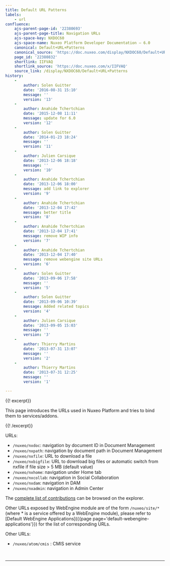 ```yaml
---
title: Default URL Patterns
labels:
    - url
confluence:
    ajs-parent-page-id: '22380693'
    ajs-parent-page-title: Navigation URLs
    ajs-space-key: NXDOC60
    ajs-space-name: Nuxeo Platform Developer Documentation — 6.0
    canonical: Default+URL+Patterns
    canonical_source: 'https://doc.nuxeo.com/display/NXDOC60/Default+URL+Patterns'
    page_id: '22380832'
    shortlink: IIFVAQ
    shortlink_source: 'https://doc.nuxeo.com/x/IIFVAQ'
    source_link: /display/NXDOC60/Default+URL+Patterns
history:
    - 
        author: Solen Guitter
        date: '2016-08-31 15:10'
        message: ''
        version: '13'
    - 
        author: Anahide Tchertchian
        date: '2015-12-08 11:11'
        message: update for 6.0
        version: '12'
    - 
        author: Solen Guitter
        date: '2014-01-23 18:24'
        message: ''
        version: '11'
    - 
        author: Julien Carsique
        date: '2013-12-06 18:18'
        message: ''
        version: '10'
    - 
        author: Anahide Tchertchian
        date: '2013-12-06 18:00'
        message: add link to explorer
        version: '9'
    - 
        author: Anahide Tchertchian
        date: '2013-12-04 17:42'
        message: better title
        version: '8'
    - 
        author: Anahide Tchertchian
        date: '2013-12-04 17:41'
        message: remove WIP info
        version: '7'
    - 
        author: Anahide Tchertchian
        date: '2013-12-04 17:40'
        message: remove webengine site URLs
        version: '6'
    - 
        author: Solen Guitter
        date: '2013-09-06 17:58'
        message: ''
        version: '5'
    - 
        author: Solen Guitter
        date: '2013-09-06 10:39'
        message: Added related topics
        version: '4'
    - 
        author: Julien Carsique
        date: '2013-09-05 15:03'
        message: ''
        version: '3'
    - 
        author: Thierry Martins
        date: '2013-07-31 13:07'
        message: ''
        version: '2'
    - 
        author: Thierry Martins
        date: '2013-07-31 12:25'
        message: ''
        version: '1'

---
```

{{! excerpt}}

This page introduces the URLs used in Nuxeo Platform and tries to bind them to services/addons.

{{! /excerpt}}

URLs:

*   `/nuxeo/nxdoc`: navigation by document ID in Document Management
*   `/nuxeo/nxpath`: navigation by document path in Document Management
*   `/nuxeo/nxfile`: URL to download a file
*   `/nuxeo/nxbigfile`: URL to download big files or automatic switch from nxfile if file size > 5 MB (default value)
*   `/nuxeo/nxhome`: navigation under Home tab
*   `/nuxeo/nxcollab`: navigation in Social Collaboration
*   `/nuxeo/nxdam`: navigation in DAM
*   `/nuxeo/nxadmin`: navigation in Admin Center

The [complete list of contributions](http://explorer.nuxeo.org/nuxeo/site/distribution/Nuxeo%20Platform-6.0/viewExtensionPoint/org.nuxeo.ecm.platform.ui.web.rest.URLService--urlpatterns) can be browsed on the explorer.

Other URLs exposed by WebEngine module are of the form `/nuxeo/site/*` (where * is a service offered by a WebEngine module), please refer to [Default WebEngine Applications]({{page page='default-webengine-applications'}}) for the list of corresponding URLs.

Other URLs:

*   `/nuxeo/atom/cmis` : CMIS service

&nbsp;

* * *